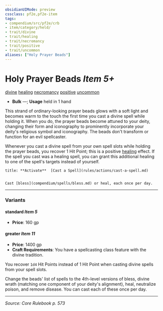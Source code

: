 ```yaml
---
obsidianUIMode: preview
cssclass: pf2e,pf2e-item
tags:
- compendium/src/pf2e/crb
- item/category/held/
- trait/divine
- trait/healing
- trait/necromancy
- trait/positive
- trait/uncommon
aliases: ["Holy Prayer Beads"]
---
```

# Holy Prayer Beads *Item 5+*  
[divine](divine.md "Divine Tradition Trait")  [healing](healing.md "Healing Effect Trait")  [necromancy](necromancy.md "Necromancy School Trait")  [positive](positive.md "Positive Energy & Element Trait")  [uncommon](uncommon.md "Uncommon Rarity Trait")  

- **Bulk** —; **Usage** held in 1 hand

This strand of ordinary-looking prayer beads glows with a soft light and becomes warm to the touch the first time you cast a divine spell while holding it. When you do, the prayer beads become attuned to your deity, changing their form and iconography to prominently incorporate your deity's religious symbol and iconography. The beads don't transform or function for an evil spellcaster.

Whenever you cast a divine spell from your own spell slots while holding the prayer beads, you recover 1 Hit Point; this is a positive [healing](healing.md "Healing Effect Trait") effect. If the spell you cast was a healing spell, you can grant this additional healing to one of the spell's targets instead of yourself.

```ad-embed-ability
title: **Activate**  [Cast a Spell](rules/actions/cast-a-spell.md)


Cast [bless](compendium/spells/bless.md) or heal, each once per day.
```

---

### Variants

#### standard *Item 5*

- **Price**: 160 gp

#### greater *Item 11*

- **Price**: 1400 gp
- **Craft Requirements**: You have a spellcasting class feature with the divine tradition.

You recover `1d4` Hit Points instead of 1 Hit Point when casting divine spells from your spell slots.

Change the beads' list of spells to the 4th-level versions of bless, divine wrath (matching one component of your deity's alignment), heal, neutralize poison, and remove disease. You can cast each of these once per day.

---
*Source: Core Rulebook p. 573*